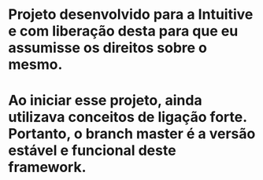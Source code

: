 # Projeto desenvolvido para a Intuitive e com liberação desta para que eu assumisse os direitos sobre o mesmo.

# Ao iniciar esse projeto, ainda utilizava conceitos de ligação forte. Portanto, o branch master é a versão estável e funcional deste framework.
